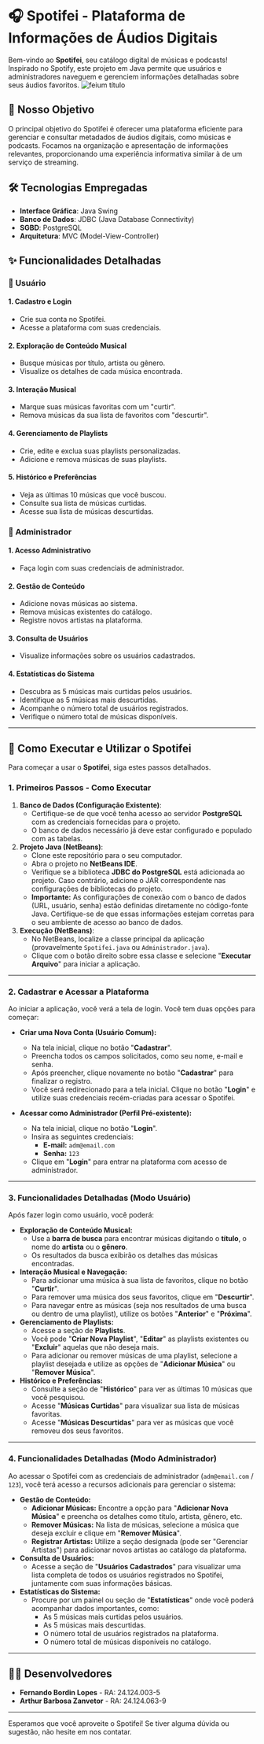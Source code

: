 # 🎧 Spotifei - Plataforma de Informações de Áudios Digitais

Bem-vindo ao **Spotifei**, seu catálogo digital de músicas e podcasts! Inspirado no Spotify, este projeto em Java permite que usuários e administradores naveguem e gerenciem informações detalhadas sobre seus áudios favoritos.
![feium título](https://github.com/user-attachments/assets/f7d54106-2e6b-459e-a448-873c2f821e6d)
## 🎯 Nosso Objetivo

O principal objetivo do Spotifei é oferecer uma plataforma eficiente para gerenciar e consultar metadados de áudios digitais, como músicas e podcasts. Focamos na organização e apresentação de informações relevantes, proporcionando uma experiência informativa similar à de um serviço de streaming.

## 🛠️ Tecnologias Empregadas

* **Interface Gráfica**: Java Swing
* **Banco de Dados**: JDBC (Java Database Connectivity)
* **SGBD**: PostgreSQL
* **Arquitetura**: MVC (Model-View-Controller)

## ✨ Funcionalidades Detalhadas

### 👤 Usuário

#### 1. Cadastro e Login
* Crie sua conta no Spotifei.
* Acesse a plataforma com suas credenciais.

#### 2. Exploração de Conteúdo Musical
* Busque músicas por título, artista ou gênero.
* Visualize os detalhes de cada música encontrada.

#### 3. Interação Musical
* Marque suas músicas favoritas com um "curtir".
* Remova músicas da sua lista de favoritos com "descurtir".

#### 4. Gerenciamento de Playlists
* Crie, edite e exclua suas playlists personalizadas.
* Adicione e remova músicas de suas playlists.

#### 5. Histórico e Preferências
* Veja as últimas 10 músicas que você buscou.
* Consulte sua lista de músicas curtidas.
* Acesse sua lista de músicas descurtidas.

### 👑 Administrador

#### 1. Acesso Administrativo
* Faça login com suas credenciais de administrador.

#### 2. Gestão de Conteúdo
* Adicione novas músicas ao sistema.
* Remova músicas existentes do catálogo.
* Registre novos artistas na plataforma.

#### 3. Consulta de Usuários
* Visualize informações sobre os usuários cadastrados.

#### 4. Estatísticas do Sistema
* Descubra as 5 músicas mais curtidas pelos usuários.
* Identifique as 5 músicas mais descurtidas.
* Acompanhe o número total de usuários registrados.
* Verifique o número total de músicas disponíveis.

---

## 🚀 Como Executar e Utilizar o Spotifei

Para começar a usar o **Spotifei**, siga estes passos detalhados.

### 1. Primeiros Passos - Como Executar

1.  **Banco de Dados (Configuração Existente)**:
    * Certifique-se de que você tenha acesso ao servidor **PostgreSQL** com as credenciais fornecidas para o projeto.
    * O banco de dados necessário já deve estar configurado e populado com as tabelas.
2.  **Projeto Java (NetBeans)**:
    * Clone este repositório para o seu computador.
    * Abra o projeto no **NetBeans IDE**.
    * Verifique se a biblioteca **JDBC do PostgreSQL** está adicionada ao projeto. Caso contrário, adicione o JAR correspondente nas configurações de bibliotecas do projeto.
    * **Importante:** As configurações de conexão com o banco de dados (URL, usuário, senha) estão definidas diretamente no código-fonte Java. Certifique-se de que essas informações estejam corretas para o seu ambiente de acesso ao banco de dados.
3.  **Execução (NetBeans)**:
    * No NetBeans, localize a classe principal da aplicação (provavelmente `Spotifei.java` ou `Administrador.java`).
    * Clique com o botão direito sobre essa classe e selecione "**Executar Arquivo**" para iniciar a aplicação.

---

### 2. Cadastrar e Acessar a Plataforma

Ao iniciar a aplicação, você verá a tela de login. Você tem duas opções para começar:

* **Criar uma Nova Conta (Usuário Comum):**
    *  Na tela inicial, clique no botão "**Cadastrar**".
    *  Preencha todos os campos solicitados, como seu nome, e-mail e senha.
    *  Após preencher, clique novamente no botão "**Cadastrar**" para finalizar o registro.
    *  Você será redirecionado para a tela inicial. Clique no botão "**Login**" e utilize suas credenciais recém-criadas para acessar o Spotifei.

* **Acessar como Administrador (Perfil Pré-existente):**
    *  Na tela inicial, clique no botão "**Login**".
    *  Insira as seguintes credenciais:
        * **E-mail:** `adm@email.com`
        * **Senha:** `123`
    *  Clique em "**Login**" para entrar na plataforma com acesso de administrador.

---

### 3. Funcionalidades Detalhadas (Modo Usuário)

Após fazer login como usuário, você poderá:

* **Exploração de Conteúdo Musical:**
    * Use a **barra de busca** para encontrar músicas digitando o **título**, o nome do **artista** ou o **gênero**.
    * Os resultados da busca exibirão os detalhes das músicas encontradas.
* **Interação Musical e Navegação:**
    * Para adicionar uma música à sua lista de favoritos, clique no botão "**Curtir**".
    * Para remover uma música dos seus favoritos, clique em "**Descurtir**".
    * Para navegar entre as músicas (seja nos resultados de uma busca ou dentro de uma playlist), utilize os botões "**Anterior**" e "**Próxima**".
* **Gerenciamento de Playlists:**
    * Acesse a seção de **Playlists**.
    * Você pode "**Criar Nova Playlist**", "**Editar**" as playlists existentes ou "**Excluir**" aquelas que não deseja mais.
    * Para adicionar ou remover músicas de uma playlist, selecione a playlist desejada e utilize as opções de "**Adicionar Música**" ou "**Remover Música**".
* **Histórico e Preferências:**
    * Consulte a seção de "**Histórico**" para ver as últimas 10 músicas que você pesquisou.
    * Acesse "**Músicas Curtidas**" para visualizar sua lista de músicas favoritas.
    * Acesse "**Músicas Descurtidas**" para ver as músicas que você removeu dos seus favoritos.

---

### 4. Funcionalidades Detalhadas (Modo Administrador)

Ao acessar o Spotifei com as credenciais de administrador (`adm@email.com` / `123`), você terá acesso a recursos adicionais para gerenciar o sistema:

* **Gestão de Conteúdo:**
    * **Adicionar Músicas:** Encontre a opção para "**Adicionar Nova Música**" e preencha os detalhes como título, artista, gênero, etc.
    * **Remover Músicas:** Na lista de músicas, selecione a música que deseja excluir e clique em "**Remover Música**".
    * **Registrar Artistas:** Utilize a seção designada (pode ser "Gerenciar Artistas") para adicionar novos artistas ao catálogo da plataforma.
* **Consulta de Usuários:**
    * Acesse a seção de "**Usuários Cadastrados**" para visualizar uma lista completa de todos os usuários registrados no Spotifei, juntamente com suas informações básicas.
* **Estatísticas do Sistema:**
    * Procure por um painel ou seção de "**Estatísticas**" onde você poderá acompanhar dados importantes, como:
        * As 5 músicas mais curtidas pelos usuários.
        * As 5 músicas mais descurtidas.
        * O número total de usuários registrados na plataforma.
        * O número total de músicas disponíveis no catálogo.

---

## 👨‍💻 Desenvolvedores

* **Fernando Bordin Lopes** - RA: 24.124.003-5
* **Arthur Barbosa Zanvetor** - RA: 24.124.063-9

---

Esperamos que você aproveite o Spotifei! Se tiver alguma dúvida ou sugestão, não hesite em nos contatar.
